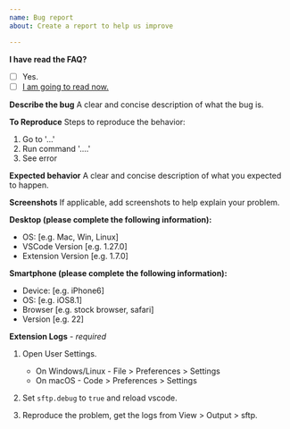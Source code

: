 ```yaml
---
name: Bug report
about: Create a report to help us improve

---
```


**I have read the FAQ?**
- [ ] Yes.
- [ ] [I am going to read now.](https://github.com/liximomo/vscode-sftp/blob/master/CHANGELOG.md)

**Describe the bug**
A clear and concise description of what the bug is.

**To Reproduce**
Steps to reproduce the behavior:
1. Go to '...'
2. Run command '....'
3. See error

**Expected behavior**
A clear and concise description of what you expected to happen.

**Screenshots**
If applicable, add screenshots to help explain your problem.

**Desktop (please complete the following information):**
 - OS: [e.g. Mac, Win, Linux]
 - VSCode Version [e.g. 1.27.0]
 - Extension Version [e.g. 1.7.0]

**Smartphone (please complete the following information):**
 - Device: [e.g. iPhone6]
 - OS: [e.g. iOS8.1]
 - Browser [e.g. stock browser, safari]
 - Version [e.g. 22]

**Extension Logs** - *required*
  1.  Open User Settings.

      * On Windows/Linux - File > Preferences > Settings
      * On macOS - Code > Preferences > Settings
  2. Set `sftp.debug` to `true` and reload vscode.
  3. Reproduce the problem, get the logs from View > Output > sftp.

